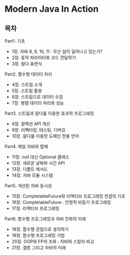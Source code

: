 # Modern Java In Action

## 목차

Part1. 기초

- 1장. 자바 8, 9, 10, 11 : 무슨 일이 일어나고 있는가?
- 2장. 동작 파라미터화 코드 전달하기
- 3장. 람다 표현식

Part2. 함수형 데이터 처리

- 4장. 스트림 소개
- 5장. 스트림 활용
- 6장. 스트림으로 데이터 수집
- 7장. 병렬 데이터 처리와 성능

Part3. 스트림과 람다를 이용한 효과적 프로그래밍

- 8장. 컬렉션 API 개선
- 9장. 리팩터링, 테스팅, 디버깅
- 10장. 람다를 이용한 도메인 전용 언어

Part4. 매일 자바와 함께

- 11장. null 대신 Optional 클래스
- 12장. 새로운 날짜와 시간 API
- 13장. 디폴트 메서드
- 14장. 자바 모듈 시스템

Part5. 개선된 자바 동시성

- 15장. CompletableFuture와 리액티브 프로그래밍 컨셉의 기초
- 16장. CompletableFuture : 안정적 비동기 프로그래밍
- 17장. 리액티브 프로그래밍

Part6. 함수형 프로그래밍과 자바 진화의 미래

- 18장. 함수형 관점으로 생각하기
- 19장. 함수형 프로그래밍 기법
- 20장. OOP와 FP의 조화 : 자바와 스칼라 비교
- 21장. 결론 그리고 자바의 미래